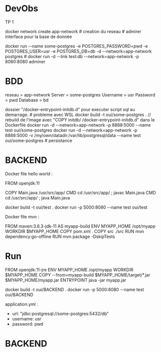 # DevObs

TP 1


docker network create app-network             																# creation du reseau
                                              																# admirer interface pour la base de donnée
                                                                              
docker run --name some-postgres -e POSTGRES_PASSWORD=pwd -e POSTGRES_USER=usr -e POSTGRES_DB=db -d --network=app-network postgres                                       #
docker run -d --link test:db --network=app-network -p 8080:8080 adminer

# BDD 

reseau   = app-network 
Server   = some-postgres
Username = usr
Password = pwd
Database = bd

dossier "/docker-entrypoint-initdb.d" pour executer script sql au demarrage. 								# probleme avec WSL
docker build -t oui/some-postgres . // rebuild de l'image avec "COPY initdb/ /docker-entrypoint-initdb.d" dans le Dockerfile
docker run -d --network=app-network -p 8888:5000 --name test oui/some-postgres
docker run -d --network=app-network -p 8888:5000 -v /my/own/datadir:/var/lib/postgresql/data --name test oui/some-postgres       	# persistance 

# BACKEND

Docker file hello world :

  FROM openjdk:11

  COPY Main.java /usr/src/app/
  CMD cd /usr/src/app/ ; javac Main.java
  CMD cd /usr/src/app/ ; java Main.java

docker build -t oui/test .
docker run  -p 5000:8080 --name test oui/test

Docker file mvn :

  FROM maven:3.6.3-jdk-11 AS myapp-build
  ENV MYAPP_HOME /opt/myapp
  WORKDIR $MYAPP_HOME
  COPY pom.xml .
  COPY src ./src
  RUN mvn dependency:go-offline
  RUN mvn package -DskipTests
  # Run
  FROM openjdk:11-jre
  ENV MYAPP_HOME /opt/myapp
  WORKDIR $MYAPP_HOME
  COPY --from=myapp-build $MYAPP_HOME/target/*.jar $MYAPP_HOME/myapp.jar
  ENTRYPOINT java -jar myapp.jar

docker build -t oui/BACKEND .
docker run  -p 5000:8080 --name test oui/BACKEND

application.yml :

- url: "jdbc:postgresql://some-postgres:5432/db"
- username: usr
- password: pwd


# BACKEND
